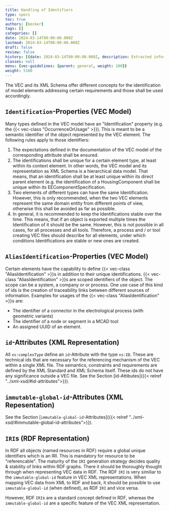 ```yaml
---
title: Handling of Identifiers
type: specs
toc: true
authors: [becker]
tags: []
categories: []
date: 2024-03-14T00:00:00.000Z
lastmod: 2024-03-14T00:00:00.000Z
draft: false
review: false
history: [{date: 2024-03-14T00:00:00.000Z, description: Extracted information from PSI recommendation and extended it where necesseray., issue: KBLFRM-1191}]
classes: null
menu: {vec-guidelines: {parent: general, weight: 100}}
weight: 5100
---
```


The VEC and its XML Schema offer different concepts for the identification of model
elements addressing certain requirements and those shall be used accordingly.

## `Identification`-Properties (VEC Model)

Many types defined in the VEC model have an "Identification" property (e.g. the {{< vec-class "OccurrenceOrUsage" >}}). 
This is meant to be a semantic identifier of the object represented by the VEC element. The following rules apply to those identifiers:

1.  The expectations defined in the documentation of the VEC model of the
    corresponding attribute shall be ensured.
2.  The identifications shall be unique for a certain element type, at least within its
    context element. In other words, the VEC model and its representation as XML
    Schema is a hierarchical data model. That means, that an identification shall be
    at least unique within its direct parent element (e.g. the identification of a
    HousingComponent shall be unique within its EEComponentSpecification.
3.  Two elements of different types can have the same Identification. However, this
    is only recommended, when the two VEC elements represent the same domain
    entity from different points of view, otherwise this shall be avoided as far as
    possible.
4.  In general, it is recommended to keep the Identifications stable over the time.
    This means, that if an object is exported multiple times the Identification of it
    should be the same. However, this is not possible in all cases, for all processes
    and all tools. Therefore, a process and / or tool creating VEC files should
    describe for all elements, under which conditions Identifications are stable or
    new ones are created.
    
## `AliasIdentification`-Properties (VEC Model)

Certain elements have the capability to define {{< vec-class "AliasIdentification" >}}s in addition to their
unique identifications. {{< vec-class "AliasIdentification" >}}s are scoped identifiers of the object. The scope can be a system, a company
or or process. One use case of this kind of ids is the creation of traceability links between different sources of information. Examples for usages of the {{< vec-class "AliasIdentification" >}}s are:

- The identifier of a connector in the electrological process (with geometric
variants)
- The identifier of a node or segment in a MCAD tool
- An assigned UUID of an element.


## `id`-Attributes (XML Representation)

All `xs:complexType` define an `id`-Attribute with the type `xs:ID`. These are technical ids
that are necessary for the referencing mechanism of the VEC within a single XML file.
The semantics, constraints and requirements are defined by the XML Standard and
XML Schema itself. These ids do not have any significance outside a VEC file. 
See the Section [id-Attibutes]({{< relref  "../xml-xsd/#id-attributes">}}).

## `immutable-global-id`-Attributes (XML Repesentation)

See the Section [`immutable-global-id`-Attributes]({{< relref "../xml-xsd/#immutable-global-id-attributes">}}).

## `IRI`s (RDF Representation)

In RDF all objects (named resources in RDF) require a global unique identifiers which is an IRI. This is mandatory for resource to be "referencable". 
The maturity of the `IRI` generation strategy decides quality & stability of links within RDF graphs. There it should be thoroughly thought through when representing VEC data in RDF. 
The RDF `IRI` is very similiar to the `immutable-global-id` feature in VEC XML representations. When mapping VEC data from XML to RDF and back, it should be possible to use `immutable-global-id` (when defined), as RDF `IRI` and vice versa. 

However, RDF `IRI`s are a standard concept defined in RDF, whereas the `immutable-global-id` are a specific feature of the VEC XML representation. 

